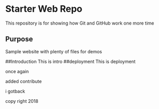 # Starter Web Repo

This repository is for showing how Git and GitHub work
one more time
## Purpose

Sample website with plenty of files for demos

##Introduction
This is intro
##deployment
This is deployment

once again

added contribute

i gotback

copy right 2018